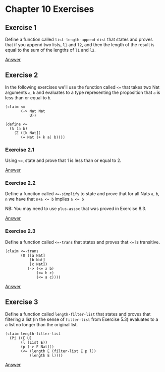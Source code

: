 # Chapter 10 Exercises

## Exercise 1

Define a function called `list-length-append-dist` that states and proves that
if you append two lists, `l1` and `l2`, and then the length of the result is
equal to the sum of the lengths of `l1` and `l2`.

[Answer](./chapter10-1-list-length-append.rkt)

## Exercise 2

In the following exercises we'll use the function called `<=` that takes two
Nat arguments `a`, `b` and evaluates to a type representing the proposition
that `a` is less than or equal to `b`.

```
(claim <=
       (-> Nat Nat
           U))

(define <=
  (λ (a b)
    (Σ ([k Nat])
       (= Nat (+ k a) b))))
```

### Exercise 2.1

Using `<=`, state and prove that 1 is less than or equal to 2.

[Answer](./chapter10-2-1-onelessthantwo.rkt)

### Exercise 2.2

Define a funciton called `<=-simplify` to state and prove that for all
Nats `a`, `b`, `n` we have that `n+a <= b` implies `a <= b`

NB: You may need to use `plus-assoc` that was proved in Exercise 8.3.

[Answer](./chapter10-2-2-alessthanb.rkt)

### Exercise 2.3

Define a function called `<=-trans` that states and proves that `<=` is
transitive.

```
(claim <=-trans
       (Π ([a Nat]
           [b Nat]
           [c Nat])
          (-> (<= a b)
              (<= b c)
              (<= a c))))
```

[Answer](./chapter10-2-3-smallertrans.rkt)

## Exercise 3

Define a function called `length-filter-list` that states and proves that
filtering a list (in the sense of `filter-list` from Exercise 5.3) evaluates
to a a list no longer than the original list.

```
(claim length-filter-list
  (Pi ((E U)
       (l (List E))
       (p (-> E Nat)))
       (<= (length E (filter-list E p l))
           (length E l))))
```

[Answer](./chapter10-3-filter-length.rkt)